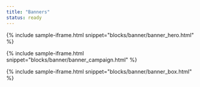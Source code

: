 ```yaml
---
title: "Banners"
status: ready
---
```


{% include sample-iframe.html snippet="blocks/banner/banner_hero.html" %}

{% include sample-iframe.html snippet="blocks/banner/banner_campaign.html" %}

{% include sample-iframe.html snippet="blocks/banner/banner_box.html" %}

<!-- {% include sample-iframe.html snippet="blocks/banner/banner_promo.html" %} -->